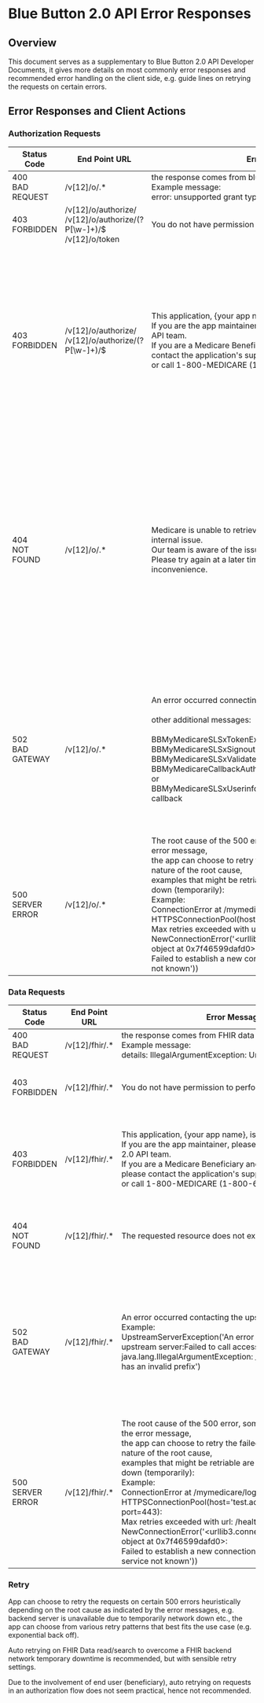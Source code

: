 # Blue Button 2.0 API Error Responses

## Overview

This document serves as a supplementary to Blue Button 2.0 API Developer Documents, it gives more details on most commonly error responses and recommended error handling on the client side, e.g. guide lines on retrying the requests on certain errors.

## Error Responses and Client Actions

### Authorization Requests


| Status Code    | End Point URL   | Error Message              | Action            | Comments                                               |
| -------------- | --------------- | -------------------------- | ----------------- | ------------------------------------------------------ |
| 400<br>BAD REQUEST | /v[12]/o/.* | the response comes from blue button.<br>Example message:<br>error: unsupported grant type | Fix the request<br> | request has invalid parameter(s) |
| 403<br>FORBIDDEN | /v[12]/o/authorize/<br>/v[12]/o/authorize/(?P<uuid>[\w-]+)/$<br>/v[12]/o/token | You do not have permission to perform this action. |  | request does not pass permission check |
| 403<br>FORBIDDEN | /v[12]/o/authorize/<br>/v[12]/o/authorize/(?P<uuid>[\w-]+)/$ | This application, {your app name}, is temporarily inactive. <br>If you are the app maintainer, please contact the Blue Button 2.0 API team. <br>If you are a Medicare Beneficiary and need assistance, please contact the application's support team <br>or call 1-800-MEDICARE (1-800-633-4227) |  | the app is disabled by Blue Button 2.0 API administrator usually <br>due to abnormal usage pattern etc., contact CMS as instructed, <br>it is recommended to stop the app and resolve with Blue Button 2.0 API team |
| 404<br>NOT FOUND | /v[12]/o/.* | Medicare is unable to retrieve your data at this time due to an internal issue.<br>Our team is aware of the issue and is working to resolve it.<br>Please try again at a later time. We apologize for any inconvenience. |  | If any abnormality encountered during authorization, e.g. <br>the patient is not found by mbi hash / hicn hash lookup, the message will be <br>rendered as html page to the beneficiary, and with a 404 status code.<br>the authorization process aborted. |
| 502<br>BAD GATEWAY | /v[12]/o/.* | An error occurred connecting to medicare.gov account<br><br>other additional messages:<br><br>BBMyMedicareSLSxTokenException, or<br>BBMyMedicareSLSxSignoutException, or<br>BBMyMedicareSLSxValidateSignoutException, or<br>BBMyMedicareCallbackAuthenticateSlsUserInfoValidateException, or<br>BBMyMedicareSLSxUserinfoException at /mymedicare/sls-callback |  | Abnormality encountered during authorization for various causes as indicated by <br>error name in addition to the general message:<br><br>An error occurred connecting to medicare.gov account |
| 500<br>SERVER ERROR | /v[12]/o/.* | The root cause of the 500 error, some times, is indicated by the error message, <br>the app can choose to retry the failed request depend on the nature of the root cause, <br>examples that might be retriable are those related to network down (temporarily):<br>Example:<br>ConnectionError at /mymedicare/login<br>HTTPSConnectionPool(host='test.accounts.cms.gov', port=443): <br>Max retries exceeded with url: /health (Caused by NewConnectionError('<urllib3.connection.HTTPSConnection object at 0x7f46599dafd0>: <br>Failed to establish a new connection: [Errno -2] Name or service not known')) | | App retry on request during authorization<br>is not recommended. |


### Data Requests


| Status Code    | End Point URL   | Error Message              | Action            | Comments                                               |
| -------------- | --------------- | -------------------------- | ----------------- | ------------------------------------------------------ |
| 400<br>BAD REQUEST | /v[12]/fhir/.* | the response comes from FHIR data backend.<br>Example message:<br>details: IllegalArgumentException: Unsupported ID pattern | <br>Fix the request<br> | fhir request has invalid parameter(s) |
| 403<br>FORBIDDEN | /v[12]/fhir/.* | You do not have permission to perform this action. |  | the request is not in the scope of the grant authorized, <br>e.g. the beneficiary did not grant access to the demographic data |
| 403<br>FORBIDDEN | /v[12]/fhir/.* | This application, {your app name}, is temporarily inactive. <br>If you are the app maintainer, please contact the Blue Button 2.0 API team. <br>If you are a Medicare Beneficiary and need assistance, please contact the application's support team <br>or call 1-800-MEDICARE (1-800-633-4227) |  | the app is disabled by Blue Button 2.0 API administrator usually <br>due to abnormal usage pattern etc., contact CMS as instructed, <br>it is recommended to stop the app and resolve with Blue Button 2.0 API team |
| 404<br>NOT FOUND | /v[12]/fhir/.* | The requested resource does not exist |  | for example, for a fhir read request as:<br>/v2/fhir/Patient/-1234567890<br>but there is not a patient with<br>fhir_id = -1234567890, a 404 is returned |
| 502<br>BAD GATEWAY | /v[12]/fhir/.* | An error occurred contacting the upstream server: <error details><br>Example:<br>UpstreamServerException('An error occurred contacting the upstream server:Failed to call access method: <br>java.lang.IllegalArgumentException: _lastUpdate lower bound has an invalid prefix') |  | An error occurred in FHIR data backend when retrieving the resources, <br>it could be client side error e.g. a malformed query parameter in the URL where the error code should be 400 BAD REQUEST, <br>or a back end internal error.<br>the action on the 502 error is on a case by case basis, e.g. if the root cause of the 502 is actually a bad query parameter, <br>then retry is a sensible action. |
| 500<br>SERVER ERROR | /v[12]/fhir/.* | The root cause of the 500 error, some times, is indicated by the error message, <br>the app can choose to retry the failed request depend on the nature of the root cause, <br>examples that might be retriable are those related to network down (temporarily):<br>Example:<br>ConnectionError at /mymedicare/login<br>HTTPSConnectionPool(host='test.accounts.cms.gov', port=443): <br>Max retries exceeded with url: /health (Caused by NewConnectionError('<urllib3.connection.HTTPSConnection object at 0x7f46599dafd0>: <br>Failed to establish a new connection: [Errno -2] Name or service not known')) | Heuristic on Retry | App can choose to retry on some of the 500 errors as shown by the example, this is a heuristic approach. |


### Retry

App can choose to retry the requests on certain 500 errors heuristically depending on the root cause as indicated by the error messages, e.g. backend server is unavailable due to temporarily network down etc., the app can choose from various retry patterns that best fits the use case (e.g. exponential back off).

Auto retrying on FHIR Data read/search to overcome a FHIR backend network temporary downtime is recommended, but with sensible retry settings.

Due to the involvement of end user (beneficiary), auto retrying on requests in an authorization flow does not seem practical, hence not recommended.
